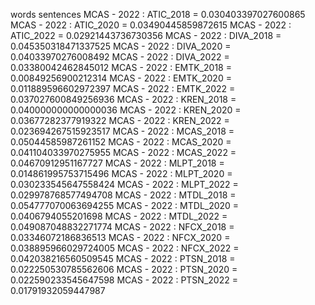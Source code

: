words
sentences
MCAS - 2022 : ATIC_2018 = 0.030403397027600865
MCAS - 2022 : ATIC_2020 = 0.03490445859872615
MCAS - 2022 : ATIC_2022 = 0.02921443736730356
MCAS - 2022 : DIVA_2018 = 0.045350318471337525
MCAS - 2022 : DIVA_2020 = 0.04033970276008492
MCAS - 2022 : DIVA_2022 = 0.03380042462845012
MCAS - 2022 : EMTK_2018 = 0.00849256900212314
MCAS - 2022 : EMTK_2020 = 0.011889596602972397
MCAS - 2022 : EMTK_2022 = 0.037027600849256936
MCAS - 2022 : KREN_2018 = 0.040000000000000036
MCAS - 2022 : KREN_2020 = 0.03677282377919322
MCAS - 2022 : KREN_2022 = 0.023694267515923517
MCAS - 2022 : MCAS_2018 = 0.05044585987261152
MCAS - 2022 : MCAS_2020 = 0.041104033970275955
MCAS - 2022 : MCAS_2022 = 0.04670912951167727
MCAS - 2022 : MLPT_2018 = 0.014861995753715496
MCAS - 2022 : MLPT_2020 = 0.030233545647558424
MCAS - 2022 : MLPT_2022 = 0.029978768577494708
MCAS - 2022 : MTDL_2018 = 0.054777070063694255
MCAS - 2022 : MTDL_2020 = 0.0406794055201698
MCAS - 2022 : MTDL_2022 = 0.049087048832271774
MCAS - 2022 : NFCX_2018 = 0.03346072186836513
MCAS - 2022 : NFCX_2020 = 0.038895966029724005
MCAS - 2022 : NFCX_2022 = 0.042038216560509545
MCAS - 2022 : PTSN_2018 = 0.022250530785562606
MCAS - 2022 : PTSN_2020 = 0.022590233545647598
MCAS - 2022 : PTSN_2022 = 0.01791932059447987
